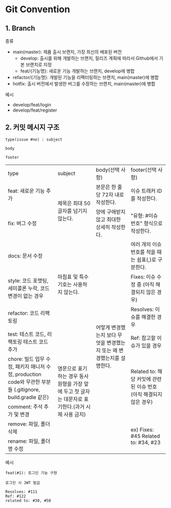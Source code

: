 # Git Convention

## 1. Branch

종류

 - main(master): 제품 출시 브랜치, 가장 최신의 배포된 버전
   - develop: 출시를 위해 개발하는 브랜치, 릴리즈 계획에 따라서 Github에서 기본 브랜치로 지정
   - feat/{기능명}: 새로운 기능 개발하는 브랜치, develop에 병합
 - refactor/{기능명}: 개발된 기능을 리팩터링하는 브랜치, main(master)에 병합
 - hotfix: 출시 버전에서 발생한 버그를 수정하는 브랜치, main(master)에 병합

예시
 - develop/feat/login
 - develop/feat/register


## 2. 커밋 메시지 구조
```
type(issue #no) : subject

body

footer
```

<table style="border: 2px;">
  <tr>
    <td> type </td>
    <td> subject </td>
    <td> body(선택 사항) </td>
    <td> footer(선택 사항) </td>
  </tr>
  <tr>
    <td> feat: 새로운 기능 추가 </td>
    <td rowspan="2"> 제목은 최대 50글자를 넘기지 않는다. </td>
    <td> 본문은 한 줄당 72자 내로 작성한다. </td>
    <td> 이슈 트래커 ID를 작성한다. </td>
  </tr>
  <tr>
    <td> fix: 버그 수정 </td>
    <td> 양에 구애받지 않고 최대한 상세히 작성한다. </td>
    <td> "유형: #이슈 번호" 형식으로 작성한다. </td>
  </tr>
  <tr>
    <td> docs: 문서 수정 </td>
    <td rowspan="3"> 마침표 및 특수기호는 사용하지 않는다. </td>
    <td rowspan="8"> 어떻게 변경했는지 보다 무엇을 변경했는지 또는 왜 변경했는지를 설명한다. </td>
    <td> 여러 개의 이슈 번호를 적을 때는 쉼표(,)로 구분한다. </td>
  </tr>
  <tr>
    <td> style: 코드 포맷팅, 세미콜론 누락, 코드 변경이 없는 경우 </td>
    <td> Fixes: 이슈 수정 중 (아직 해결되지 않은 경우) </td>
  </tr>
  <tr>
    <td> refactor: 코드 리팩토링 </td>
    <td> Resolves: 이슈를 해결한 경우 </td>
  </tr>
  <tr>
    <td> test: 테스트 코드, 리팩토링 테스트 코드 추가 </td>
    <td rowspan="5"> 영문으로 표기하는 경우 동사 원형을 가장 앞에 두고 첫 글자는 대문자로 표기한다.(과거 시제 사용 금지) </td>
    <td> Ref: 참고할 이슈가 있을 경우 </td>
  </tr>
  <tr>
    <td> chore: 빌드 업무 수정, 패키지 매니저 수정, production code와 무관한 부분들 (.gitignore, build.gradle 같은) </td>
    <td rowspan="2"> Related to: 해당 커밋에 관련된 이슈 번호(아직 해결되지 않은 경우) </td>
  </tr>
  <tr>
    <td> comment: 주석 추가 및 변경 </td>
  </tr>
  <tr>
    <td> remove: 파일, 폴더 삭제 </td>
    <td rowspan="2"> ex) Fixes: #45 Related to: #34, #23 </td>
  </tr>
  <tr>
    <td> rename: 파일, 폴더명 수정 </td>
  </tr>
</table>

예시
```
feat(#1): 로그인 기능 구현

로그인 시 JWT 발급

Resolves: #111
Ref: #122
related to: #30, #50
```

